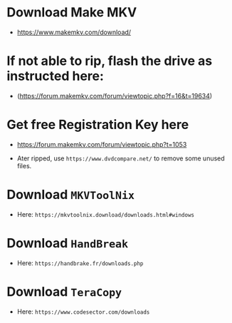 


# Download Make MKV
*  https://www.makemkv.com/download/

# If not able to rip, flash the drive as instructed here:
*  (https://forum.makemkv.com/forum/viewtopic.php?f=16&t=19634)

# Get free Registration Key here
*  https://forum.makemkv.com/forum/viewtopic.php?t=1053

* Ater ripped, use `https://www.dvdcompare.net/` to remove some unused files.

# Download `MKVToolNix` 
*  Here: `https://mkvtoolnix.download/downloads.html#windows`

# Download `HandBreak`
*  Here: `https://handbrake.fr/downloads.php`

# Download `TeraCopy`
*  Here: `https://www.codesector.com/downloads`